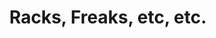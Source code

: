 ---
ee_id: '2231'
site: '1'
type: '2'
long_id: 2012-??? Racks, Freaks, etc, etc.
url: 2012-racks-freaks-etc-etc
title: 'Racks, Freaks, etc, etc. '
year: '2012'
medium: 'Youtube video. '
commission:
add_credit:
dims:
pitch:
ps:
live_url:
related:
youtube:
imgs:
subheading: "(youtube)"
year2: '2012'
download:
add_credits:
related_code:
layout: things-i-made
---